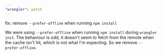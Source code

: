 ```yaml
---
"wrangler": patch
---
```


fix: remove `--prefer-offline` when running `npm install`

We were using `--prefer-offline` when running `npm install` during `wrangler init`. The behaviour is odd, it doesn't seem to fetch from the remote when the cache isn't hit, which is not what I'm expecting. So we remove `--prefer-offline`.
